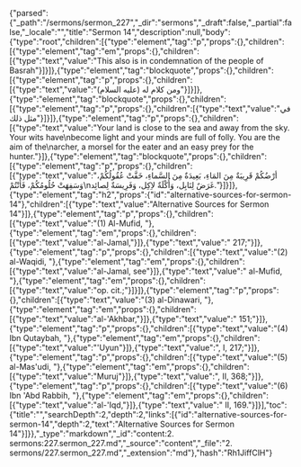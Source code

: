 {"parsed":{"_path":"/sermons/sermon_227","_dir":"sermons","_draft":false,"_partial":false,"_locale":"","title":"Sermon 14","description":null,"body":{"type":"root","children":[{"type":"element","tag":"p","props":{},"children":[{"type":"element","tag":"em","props":{},"children":[{"type":"text","value":"This also is in condemnation of the people of Basrah"}]}]},{"type":"element","tag":"blockquote","props":{},"children":[{"type":"element","tag":"p","props":{},"children":[{"type":"text","value":"ومن كلام له (عليه السلام)"}]}]},{"type":"element","tag":"blockquote","props":{},"children":[{"type":"element","tag":"p","props":{},"children":[{"type":"text","value":"في مثل ذلك"}]}]},{"type":"element","tag":"p","props":{},"children":[{"type":"text","value":"Your land is close to the sea and away from the sky. Your wits have\nbecome light and your minds are full of folly. You are the aim of the\narcher, a morsel for the eater and an easy prey for the hunter."}]},{"type":"element","tag":"blockquote","props":{},"children":[{"type":"element","tag":"p","props":{},"children":[{"type":"text","value":"أرْضُكُمْ قَرِيبَةٌ مِنَ المَاءِ، بَعِيدَةٌ مِنَ السَّماءِ، خَفَّتْ عُقُولُكُمْ، وَسَفِهَتْ حُلُومُكُمْ، فَأَنْتُمْ\nغَرَضٌ لِنَابِل، وَأُكْلَةٌ لاِكِل، وَفَرِيسَةٌ لِصائِد."}]}]},{"type":"element","tag":"h2","props":{"id":"alternative-sources-for-sermon-14"},"children":[{"type":"text","value":"Alternative Sources for Sermon 14"}]},{"type":"element","tag":"p","props":{},"children":[{"type":"text","value":"(1) Al-Mufid, "},{"type":"element","tag":"em","props":{},"children":[{"type":"text","value":"al-Jamal,"}]},{"type":"text","value":" 217;"}]},{"type":"element","tag":"p","props":{},"children":[{"type":"text","value":"(2) al-Waqidi, "},{"type":"element","tag":"em","props":{},"children":[{"type":"text","value":"al-Jamal, see"}]},{"type":"text","value":" al-Mufid, "},{"type":"element","tag":"em","props":{},"children":[{"type":"text","value":"op. cit.;"}]}]},{"type":"element","tag":"p","props":{},"children":[{"type":"text","value":"(3) al-Dinawari, "},{"type":"element","tag":"em","props":{},"children":[{"type":"text","value":"al-'Akhbar,"}]},{"type":"text","value":" 151;"}]},{"type":"element","tag":"p","props":{},"children":[{"type":"text","value":"(4) Ibn Qutaybah, "},{"type":"element","tag":"em","props":{},"children":[{"type":"text","value":"'Uyun"}]},{"type":"text","value":", I, 217;"}]},{"type":"element","tag":"p","props":{},"children":[{"type":"text","value":"(5) al-Mas'udi, "},{"type":"element","tag":"em","props":{},"children":[{"type":"text","value":"Muruj"}]},{"type":"text","value":", II, 368;"}]},{"type":"element","tag":"p","props":{},"children":[{"type":"text","value":"(6) Ibn 'Abd Rabbih, "},{"type":"element","tag":"em","props":{},"children":[{"type":"text","value":"al-'Iqd,"}]},{"type":"text","value":" II, 169."}]}],"toc":{"title":"","searchDepth":2,"depth":2,"links":[{"id":"alternative-sources-for-sermon-14","depth":2,"text":"Alternative Sources for Sermon 14"}]}},"_type":"markdown","_id":"content:2. sermons:227.sermon_227.md","_source":"content","_file":"2. sermons/227.sermon_227.md","_extension":"md"},"hash":"Rh1JiffClH"}